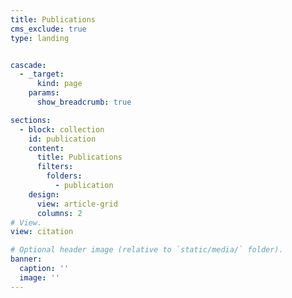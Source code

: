 ```yaml
---
title: Publications
cms_exclude: true
type: landing


cascade:
  - _target:
      kind: page
    params:
      show_breadcrumb: true

sections:
  - block: collection
    id: publication
    content:
      title: Publications
      filters:
        folders:
          - publication
    design:
      view: article-grid
      columns: 2
# View.
view: citation

# Optional header image (relative to `static/media/` folder).
banner:
  caption: ''
  image: ''
---
```

